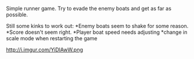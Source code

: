 Simple runner game. Try to evade the enemy boats and get as far as possible.

Still some kinks to work out:
*Enemy boats seem to shake for some reason.
*Score doesn't seem right.
*Player boat speed needs adjusting
*change in scale mode when restarting the game

http://i.imgur.com/YiDlAwW.png
